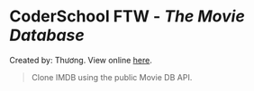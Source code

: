 # CoderSchool FTW - *The Movie Database*
Created by: Thương. View online [here](https://nervous-wing-4a9133.netlify.com/).
> Clone IMDB using the public Movie DB API.
